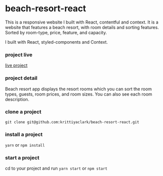 # beach-resort-react

This is a responsive website I built with React, contentful and context. It is a
website that features a beach resort, with room details and sorting features.
Sorted by room-type, price, feature, and capacity.

I built with React, styled-components and Context.

### project live

[live project](https://beach-resort-react-app-live.netlify.app)

### project detail

Beach resort app displays the resort rooms which you can sort the room types,
guests, room prices, and room sizes. You can also see each room description.

### clone a project

`git clone git@github.com:krittiyaclark/beach-resort-react.git`

### install a project

`yarn` or `npm install`

### start a project

cd to your project and run `yarn start` or `npm start`

